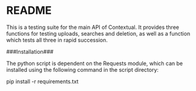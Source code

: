# README #

This is a testing suite for the main API of Contextual. It provides three functions for testing uploads, searches and deletion, as well as a function which tests all three in rapid succession.

###Installation###

The python script is dependent on the Requests module, which can be installed using the following command in the script directory:

pip install -r requirements.txt

